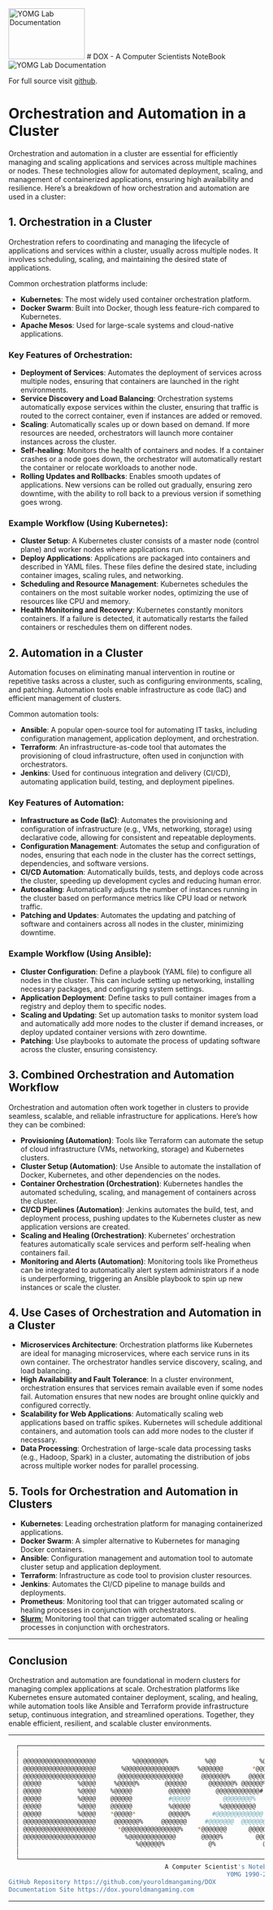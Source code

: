 <img src="../dox.png" width="150" height="100" alt="YOMG Lab Documentation">
# DOX - A Computer Scientists NoteBook

<img src="../image_2024-10-10_191913072.png"  alt="YOMG Lab Documentation">

For full source visit [github](https://github.com/youroldmangaming/M.2-Raspberry-Pi-5.git).


# Orchestration and Automation in a Cluster

Orchestration and automation in a cluster are essential for efficiently managing and scaling applications and services across multiple machines or nodes. These technologies allow for automated deployment, scaling, and management of containerized applications, ensuring high availability and resilience. Here’s a breakdown of how orchestration and automation are used in a cluster:

## 1. Orchestration in a Cluster

Orchestration refers to coordinating and managing the lifecycle of applications and services within a cluster, usually across multiple nodes. It involves scheduling, scaling, and maintaining the desired state of applications.

Common orchestration platforms include:
- **Kubernetes**: The most widely used container orchestration platform.
- **Docker Swarm**: Built into Docker, though less feature-rich compared to Kubernetes.
- **Apache Mesos**: Used for large-scale systems and cloud-native applications.

### Key Features of Orchestration:
- **Deployment of Services**: Automates the deployment of services across multiple nodes, ensuring that containers are launched in the right environments.
- **Service Discovery and Load Balancing**: Orchestration systems automatically expose services within the cluster, ensuring that traffic is routed to the correct container, even if instances are added or removed.
- **Scaling**: Automatically scales up or down based on demand. If more resources are needed, orchestrators will launch more container instances across the cluster.
- **Self-healing**: Monitors the health of containers and nodes. If a container crashes or a node goes down, the orchestrator will automatically restart the container or relocate workloads to another node.
- **Rolling Updates and Rollbacks**: Enables smooth updates of applications. New versions can be rolled out gradually, ensuring zero downtime, with the ability to roll back to a previous version if something goes wrong.

### Example Workflow (Using Kubernetes):
- **Cluster Setup**: A Kubernetes cluster consists of a master node (control plane) and worker nodes where applications run.
- **Deploy Applications**: Applications are packaged into containers and described in YAML files. These files define the desired state, including container images, scaling rules, and networking.
- **Scheduling and Resource Management**: Kubernetes schedules the containers on the most suitable worker nodes, optimizing the use of resources like CPU and memory.
- **Health Monitoring and Recovery**: Kubernetes constantly monitors containers. If a failure is detected, it automatically restarts the failed containers or reschedules them on different nodes.

## 2. Automation in a Cluster

Automation focuses on eliminating manual intervention in routine or repetitive tasks across a cluster, such as configuring environments, scaling, and patching. Automation tools enable infrastructure as code (IaC) and efficient management of clusters.

Common automation tools:
- **Ansible**: A popular open-source tool for automating IT tasks, including configuration management, application deployment, and orchestration.
- **Terraform**: An infrastructure-as-code tool that automates the provisioning of cloud infrastructure, often used in conjunction with orchestrators.
- **Jenkins**: Used for continuous integration and delivery (CI/CD), automating application build, testing, and deployment pipelines.

### Key Features of Automation:
- **Infrastructure as Code (IaC)**: Automates the provisioning and configuration of infrastructure (e.g., VMs, networking, storage) using declarative code, allowing for consistent and repeatable deployments.
- **Configuration Management**: Automates the setup and configuration of nodes, ensuring that each node in the cluster has the correct settings, dependencies, and software versions.
- **CI/CD Automation**: Automatically builds, tests, and deploys code across the cluster, speeding up development cycles and reducing human error.
- **Autoscaling**: Automatically adjusts the number of instances running in the cluster based on performance metrics like CPU load or network traffic.
- **Patching and Updates**: Automates the updating and patching of software and containers across all nodes in the cluster, minimizing downtime.

### Example Workflow (Using Ansible):
- **Cluster Configuration**: Define a playbook (YAML file) to configure all nodes in the cluster. This can include setting up networking, installing necessary packages, and configuring system settings.
- **Application Deployment**: Define tasks to pull container images from a registry and deploy them to specific nodes.
- **Scaling and Updating**: Set up automation tasks to monitor system load and automatically add more nodes to the cluster if demand increases, or deploy updated container versions with zero downtime.
- **Patching**: Use playbooks to automate the process of updating software across the cluster, ensuring consistency.

## 3. Combined Orchestration and Automation Workflow

Orchestration and automation often work together in clusters to provide seamless, scalable, and reliable infrastructure for applications. Here’s how they can be combined:

- **Provisioning (Automation)**: Tools like Terraform can automate the setup of cloud infrastructure (VMs, networking, storage) and Kubernetes clusters.
- **Cluster Setup (Automation)**: Use Ansible to automate the installation of Docker, Kubernetes, and other dependencies on the nodes.
- **Container Orchestration (Orchestration)**: Kubernetes handles the automated scheduling, scaling, and management of containers across the cluster.
- **CI/CD Pipelines (Automation)**: Jenkins automates the build, test, and deployment process, pushing updates to the Kubernetes cluster as new application versions are created.
- **Scaling and Healing (Orchestration)**: Kubernetes’ orchestration features automatically scale services and perform self-healing when containers fail.
- **Monitoring and Alerts (Automation)**: Monitoring tools like Prometheus can be integrated to automatically alert system administrators if a node is underperforming, triggering an Ansible playbook to spin up new instances or scale the cluster.

## 4. Use Cases of Orchestration and Automation in a Cluster
- **Microservices Architecture**: Orchestration platforms like Kubernetes are ideal for managing microservices, where each service runs in its own container. The orchestrator handles service discovery, scaling, and load balancing.
- **High Availability and Fault Tolerance**: In a cluster environment, orchestration ensures that services remain available even if some nodes fail. Automation ensures that new nodes are brought online quickly and configured correctly.
- **Scalability for Web Applications**: Automatically scaling web applications based on traffic spikes. Kubernetes will schedule additional containers, and automation tools can add more nodes to the cluster if necessary.
- **Data Processing**: Orchestration of large-scale data processing tasks (e.g., Hadoop, Spark) in a cluster, automating the distribution of jobs across multiple worker nodes for parallel processing.

## 5. Tools for Orchestration and Automation in Clusters
- **Kubernetes**: Leading orchestration platform for managing containerized applications.
- **Docker Swarm**: A simpler alternative to Kubernetes for managing Docker containers.
- **Ansible**: Configuration management and automation tool to automate cluster setup and application deployment.
- **Terraform**: Infrastructure as code tool to provision cluster resources.
- **Jenkins**: Automates the CI/CD pipeline to manage builds and deployments.
- **Prometheus**: Monitoring tool that can trigger automated scaling or healing processes in conjunction with orchestrators.
- [**Slurm**:](https://dox.youroldmangaming.com/slurm.md) Monitoring tool that can trigger automated scaling or healing processes in conjunction with orchestrators.

---

## Conclusion

Orchestration and automation are foundational in modern clusters for managing complex applications at scale. Orchestration platforms like Kubernetes ensure automated container deployment, scaling, and healing, while automation tools like Ansible and Terraform provide infrastructure setup, continuous integration, and streamlined operations. Together, they enable efficient, resilient, and scalable cluster environments.





---
```bash                                                                        
  ┌────────────────────────────────────────────────────────────────────────┐   
  │                                                                        │   
  │ @@@@@@@@@@@@@@@@@@@@          %@@@@@@@@%          %@@            %@@   │   
  │ @@@@@@@@@@@@@@@@@@@@       %@@@@@@@@@@@@@@%     %@@@@@@        *@@@@@@ │   
  │ @@@@@@@@@@@@@@@@@@@@      @@@@@@@@@@@@@@@@@@     @@@@@@@%     @@@@@@%  │   
  │ @@@@@          %@@@@     %@@@@@%       @@@@@@      @@@@@@@% @@@@@@%#   │   
  │ @@@@@          %@@@@    %@@@@@          @@@@@@       @@@@@@@@@@@@#     │   
  │ @@@@@          %@@@@    @@@@@@          #@@@@@         @@@@@@@@%       │   
  │ @@@@@          %@@@@    @@@@@@          %@@@@@        %@@@@@@@@@       │   
  │ @@@@@          %@@@@    *@@@@@*         @@@@@%      #@@@@@@@@@@@@@     │   
  │ @@@@@@@@@@@@@@@@@@@@     @@@@@@@%     @@@@@@@     #@@@@@@@  @@@@@@@@   │   
  │ @@@@@@@@@@@@@@@@@@@@      *@@@@@@@@@@@@@@@@%    *@@@@@@@      @@@@@@@% │   
  │ @@@@@@@@@@@@@@@@@@@@        %@@@@@@@@@@@@@       @@@@@%         @@@@@% │   
  │                                %@@@@@@%            @%             @%   │   
  │                                                                        │   
  └────────────────────────────────────────────────────────────────────────┘
                                           A Computer Scientist's Notebook
                                                            Y0MG 1990-2024
GitHub Repository https://github.com/youroldmangaming/DOX
Documentation Site https://dox.youroldmangaming.com
```
---
